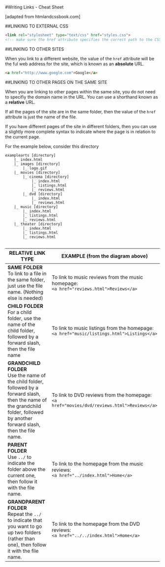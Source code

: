 #Writing Links - Cheat Sheet

[adapted from htmlandcssbook.com]

##LINKING TO EXTERNAL CSS

```html
<link rel="stylesheet" type="text/css" href="styles.css">
<!-- make sure the href attribute specifies the correct path to the CSS file -->
```

##LINKING TO OTHER SITES

When you link to a different website, the value of the `href` attribute will be the ful web address for the site, which is known as an **absolute** URL.

```html
<a href="http://www.google.com">Google</a>
```

##LINKING TO OTHER PAGES ON THE SAME SITE

When you are linking to other pages within the same site, you do not need to specifiy the domain name in the URL.  You can use a shorthand known as a **relative** URL.

If all the pages of the site are in the same folder, then the value of the `href` attribute is just the name of the file.  

If you have different pages of the site in different folders, then you can use a slightly more complete syntax to indicate where the page is in relation to the current page.

For the example below, consider this directory

```
examplearts [directory]
	|_ index.html
	|_ images [directory]
 		|_ logo.gif
 	|_ movies [directory]
 		|_ cinema [directory]
 			|_ index.html
 			|_ listings.html
 			|_ reviews.html
		|_ dvd [directory]
			|_ index.html
			|_ reviews.html
	|_ music [directory]
		|_ index.html
		|_ listings.html
		|_ reviews.html
	|_ theater [directory]
		|_ index.html
		|_ listings.html
		|_ reviews.html
 
```
| RELATIVE LINK TYPE | EXAMPLE (from the diagram above)|
|-------------------|--------|
|**SAME FOLDER**<br>To link to a file in the same folder, just use the file name. (Nothing else is needed)|To link to music reviews from the music homepage: <br>`<a href="reviews.html">Reviews</a>` |
|**CHILD FOLDER**<br>For a child folder, use the name of the child folder, followed by a forward slash, then the file name| To link to music listings from the homepage: <br>`<a href="music/listings.html">Listings</a>`|
|**GRANDCHILD FOLDER**<br>Use the name of the child folder, followed by a forward slash, then the name of the grandchild folder, followed by another forward slash, then the file name.|To link to DVD reviews from the homepage:<br>`<a href="movies/dvd/reviews.html">Reviews</a>`|
|**PARENT FOLDER**<br>Use `../` to indicate the folder above the current one, then follow it with the file name.|To link to the homepage from the music reviews:<br>`<a href="../index.html">Home</a>`|
|**GRANDPARENT FOLDER**<br>Repeat the `../` to indicate that you want to go up two folders (rather than one), then follow it with the file name.|To link to the homepage from the DVD reviews:<br>`<a href="../../index.html">Home</a>`|

